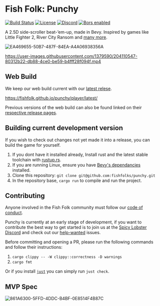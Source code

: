 # Fish Folk: Punchy

[![Build Status](https://img.shields.io/github/workflow/status/fishfolks/punchy/CI?logo=github&labelColor=1e1c24&color=216e9b)](https://github.com/fishfolks/punchy/actions)
[![License](https://img.shields.io/badge/License-MIT%20or%20Apache%202-green.svg?label=license&labelColor=1e1c24&color=34925e)](./LICENSE.md)
[![Discord](https://img.shields.io/badge/chat-on%20discord-green.svg?logo=discord&logoColor=fff&labelColor=1e1c24&color=8d5b3f)](https://discord.gg/4smxjcheE5)
[![Bors enabled](https://bors.tech/images/badge_small.svg)](https://app.bors.tech/repositories/46829)

A 2.5D side-scroller beat-’em-up, made in Bevy. Inspired by games like Little Fighter 2, River City Ransom and [many more](https://fextralife.com/a-history-of-the-side-scrolling-beat-em-up-part-1/).

![EA469655-50B7-487F-84EA-A4A06938356A](https://user-images.githubusercontent.com/583842/161245719-7b587a2a-dd02-4edc-8640-b26ae6f7eafb.gif)

https://user-images.githubusercontent.com/1379590/204110547-80312b22-db88-4ce0-be59-b4fff28f094f.mp4

## Web Build

We keep our web build current with our [latest relese](https://github.com/fishfolk/punchy/releases/latest).

https://fishfolk.github.io/punchy/player/latest/

Previous versions of the web build can also be found linked on their [respective release pages](https://github.com/fishfolk/punchy/releases/).

## Building current development version
If you wish to check out changes not yet made it into a release, you can build the game for yourself.
1. If you dont have it installed already, Install rust and the latest stable toolchain with [rustup.rs](https://rustup.rs/).
2. If you are running Linux, ensure you have [Bevy's dependancies](https://github.com/bevyengine/bevy/blob/main/docs/linux_dependencies.md) installed.
3. Clone this repository: `git clone git@github.com:fishfolks/punchy.git`
4. In the repository base, `cargo run` to compile and run the project.

## Contributing

Anyone involved in the Fish Folk community must follow our [code of conduct](https://github.com/fishfolk/jumpy/blob/main/CODE_OF_CONDUCT.md).

Punchy is currently at an early stage of development, if you want to contribute the best way to get started is to join us at the [Spicy Lobster Discord](https://discord.gg/4smxjcheE5) and check out our [help-wanted](https://github.com/fishfolk/punchy/labels/help%20wanted) issues.

Before committing and opening a PR, please run the following commands and follow their instructions:

1. `cargo clippy -- -W clippy::correctness -D warnings`
2. `cargo fmt`

Or if you install [`just`](https://github.com/casey/just) you can simply run `just check`.

## MVP Spec

![861A6300-5FFD-4DDC-B4BF-0E8514F4B87C](https://user-images.githubusercontent.com/583842/161247148-0bc07089-1409-48ca-9cc8-ee1a1edddb9e.png)




